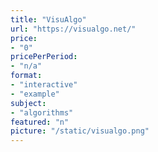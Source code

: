 ```yaml
---
title: "VisuAlgo"
url: "https://visualgo.net/"
price: 
- "0"
pricePerPeriod: 
- "n/a"
format: 
- "interactive"
- "example"
subject: 
- "algorithms"
featured: "n"
picture: "/static/visualgo.png"
---
```

